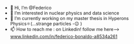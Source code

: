 - 👋 Hi, I’m @Federico
- 👀 I’m interested in nuclear physics and data science
- 🌱 I’m currently working on my master thesis in Hyperons Physics⚛️(...strange particles -😉 ) 
- 📫 How to reach me : on Linkedin! follow me here--> www.linkedin.com/in/federico-bonaldo-a8534a261

<!---
FedBo29/FedBo29 is a ✨ special ✨ repository because its `README.md` (this file) appears on your GitHub profile.
You can click the Preview link to take a look at your changes.
--->
